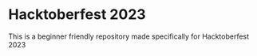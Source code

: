 # Hacktoberfest 2023

This is a beginner friendly repository made specifically for Hacktoberfest 2023

